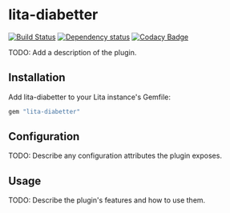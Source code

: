 # lita-diabetter

[![Build Status][travis-img]][travis-url]
[![Dependency status][gem-dep-img]][gem-dep-url]
[![Codacy Badge][codacy-img]][codacy-url]

TODO: Add a description of the plugin.

## Installation

Add lita-diabetter to your Lita instance's Gemfile:

``` ruby
gem "lita-diabetter"
```

## Configuration

TODO: Describe any configuration attributes the plugin exposes.

## Usage

TODO: Describe the plugin's features and how to use them.


[travis-img]: https://img.shields.io/travis/reddit-diabetes/lita-diabetter.svg
[travis-url]: https://travis-ci.org/reddit-diabetes/lita-diabetter
[gem-dep-img]: https://img.shields.io/gemnasium/reddit-diabetes/lita-diabetter.svg
[gem-dep-url]: https://gemnasium.com/github.com/reddit-diabetes/lita-diabetter
[codacy-img]: https://img.shields.io/codacy/grade/961f455809254f509472986930d06d46.svg
[codacy-url]: ttps://www.codacy.com/app/cascer1/lita-diabetter_2?utm_source=github.com&amp;utm_medium=referral&amp;utm_content=reddit-diabetes/lita-diabetter&amp;utm_campaign=Badge_Grade
